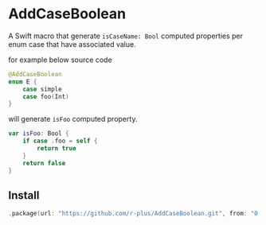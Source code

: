 # AddCaseBoolean

A Swift macro that generate `isCaseName: Bool` computed properties per enum case that have associated value.

for example below source code

```swift
@AddCaseBoolean
enum E {
    case simple
    case foo(Int)
}
```

will generate `isFoo` computed property.

```swift
var isFoo: Bool {
    if case .foo = self {
        return true
    }
    return false
}
```

## Install

```swift
.package(url: "https://github.com/r-plus/AddCaseBoolean.git", from: "0.0.1")
```
